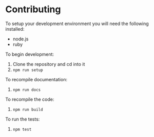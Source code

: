 # Contributing

To setup your development environment you will need the following installed:

- node.js
- ruby

To begin development:

1. Clone the repository and cd into it
2. `npm run setup`

To recompile documentation:

1. `npm run docs`

To recompile the code:

1. `npm run build`

To run the tests:

1. `npm test`
